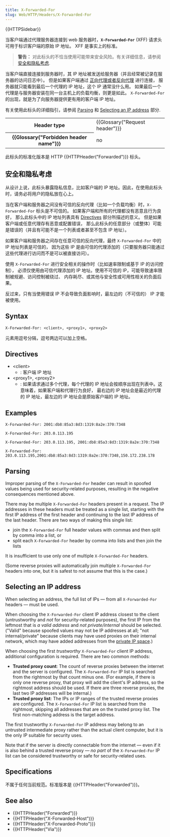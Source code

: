 ```yaml
---
title: X-Forwarded-For
slug: Web/HTTP/Headers/X-Forwarded-For
---
```


{{HTTPSidebar}}

当客户端通过代理服务器连接到 web 服务器时，**`X-Forwarded-For`** (XFF) 请求头可用于标识客户端的原始 IP 地址。
XFF 是事实上的标准。

> **警告：** 对此标头的不恰当使用可能带来安全风险。有关详细信息，请参阅 [安全和隐私考虑](#安全和隐私考虑).
 
当客户端直接连接到服务器时，其 IP 地址被发送给服务器（并且经常被记录在服务器的访问日志中）。
但是如果客户端通过 [正向代理或者反向代理](https://en.wikipedia.org/wiki/Proxy_server) 进行连接，
服务器就只能看到最后一个代理的 IP 地址，这个 IP 通常没什么用。
如果最后一个代理是与服务器安装在同一台主机上的负载均衡，则更是如此。
`X-Forwarded-For` 的出现，就是为了向服务器提供更有用的客户端 IP 地址。

有关使用此标头的详细指引，请参阅 [Parsing](#parsing) 和 [Selecting an IP address](#selecting_an_ip_address) 部分.

<table class="properties">
  <tbody>
    <tr>
      <th scope="row">Header type</th>
      <td>{{Glossary("Request header")}}</td>
    </tr>
    <tr>
      <th scope="row">{{Glossary("Forbidden header name")}}</th>
      <td>no</td>
    </tr>
  </tbody>
</table>

此标头的标准化版本是 HTTP {{HTTPHeader("Forwarded")}} 标头。

## 安全和隐私考虑

从设计上说，此标头暴露隐私信息，比如客户端的 IP 地址。因此，在使用此标头时，请务必将用户的隐私放在心上。

当在客户端和服务器之间没有可信的反向代理（比如一个负载均衡）时，`X-Forwarded-For` 标头是不可信的。
如果客户端和所有的代理都没有恶意且行为良好，
那么此标头中的 IP 地址列表具有 [Directives](#directives) 部分所描述的意义。
但是如果客户端或任意代理存有恶意或配置错误，
那么此标头的任意部分（或整体）可能是错误的（并且有可能不是一个列表或者甚至不包含 IP 地址）。

如果客户端和服务器之间存在任意可信的反向代理，最终 `X-Forwarded-For` 中的 IP 地址列表是可信的，
因为这些 IP 是由可信的代理添加的（只要服务器只能通过这些代理进行访问而不是可以被直接访问）。

使用 `X-Forwarded-For` 进行安全相关的操作时（比如速率限制或基于 IP 的访问控制），
必须仅使用由可信代理添加的 IP 地址。使用不可信的 IP，可能导致速率限制被规避、访问控制被绕过、
内存耗尽、或其他与安全性或可用性相关的负面后果。

反过来，只有当使用错误 IP 不会导致负面影响时，最左边的（不可信的） IP 才能被使用。

## Syntax

```http
X-Forwarded-For: <client>, <proxy1>, <proxy2>
```

元素用逗号分隔，逗号两边可以加上空格。

## Directives

- \<client>
  - : 客户端 IP 地址
- \<proxy1>, \<proxy2>
  - : 如果请求通过多个代理，每个代理的 IP 地址会按顺序出现在列表中。这意味着，如果客户端和代理行为良好，
    最右边的 IP 地址会是最近的代理的 IP 地址，最左边的 IP 地址会是原始客户端的 IP 地址。

## Examples

```http
X-Forwarded-For: 2001:db8:85a3:8d3:1319:8a2e:370:7348

X-Forwarded-For: 203.0.113.195

X-Forwarded-For: 203.0.113.195, 2001:db8:85a3:8d3:1319:8a2e:370:7348

X-Forwarded-For: 203.0.113.195,2001:db8:85a3:8d3:1319:8a2e:370:7348,150.172.238.178
```

## Parsing

Improper parsing of the `X-Forwarded-For` header can result in spoofed values being used
for security-related purposes, resulting in the negative consequences mentioned above.

There may be multiple `X-Forwarded-For` headers present in a request. The IP addresses in
these headers must be treated as a single list, starting with the first IP address of the
first header and continuing to the last IP address of the last header. There are two ways
of making this single list:

- join the `X-Forwarded-For` full header values with commas and then split by comma into a list, or
- split each `X-Forwarded-For` header by comma into lists and then join the lists

It is insufficient to use only one of multiple `X-Forwarded-For` headers.

(Some reverse proxies will automatically join multiple `X-Forwarded-For` headers into one,
but it is safest to not assume that this is the case.)

## Selecting an IP address

When selecting an address, the full list of IPs — from all `X-Forwarded-For` headers — must be used.

When choosing the `X-Forwarded-For` client IP address closest to the client (untrustworthy
and _not_ for security-related purposes), the first IP from the leftmost that is _a valid
address_ and _not private/internal_ should be selected. ("Valid" because spoofed values
may not be IP addresses at all; "not internal/private" because clients may have used
proxies on their internal network, which may have added addresses from the [private IP space](https://en.wikipedia.org/wiki/Private_network).)

When choosing the first _trustworthy_ `X-Forwarded-For` client IP address, additional
configuration is required. There are two common methods:

- **Trusted proxy count**: The count of reverse proxies between the internet and the
  server is configured. The `X-Forwarded-For` IP list is searched from the rightmost by
  that count minus one. (For example, if there is only one reverse proxy, that proxy will
  add the client's IP address, so the rightmost address should be used. If there are
  three reverse proxies, the last two IP addresses will be internal.)
- **Trusted proxy list**: The IPs or IP ranges of the trusted reverse proxies are
  configured. The `X-Forwarded-For` IP list is searched from the rightmost, skipping all
  addresses that are on the trusted proxy list. The first non-matching address is the
  target address.

The first trustworthy `X-Forwarded-For` IP address may belong to an untrusted intermediate
proxy rather than the actual client computer, but it is the only IP suitable for security
uses.

Note that if the server is directly connectable from the internet — even if it is also
behind a trusted reverse proxy — _no part_ of the `X-Forwarded-For` IP list can be
considered trustworthy or safe for security-related uses.

## Specifications

不属于任何当前规范。标准版本是 {{HTTPHeader("Forwarded")}}。

## See also

- {{HTTPHeader("Forwarded")}}
- {{HTTPHeader("X-Forwarded-Host")}}
- {{HTTPHeader("X-Forwarded-Proto")}}
- {{HTTPHeader("Via")}}

